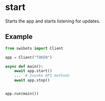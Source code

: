 # start

Starts the app and starts listening for updates.

## Example

```python
from swibots import Client

app = Client("TOKEN")

async def main():
    await app.start()
    ...  # Invoke API methods
    await app.stop()


app.run(main())
```

